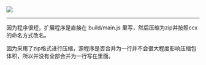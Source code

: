 <img src="assets/icon.webp">

***

因为程序很短，扩展程序是直接在 build/main.js 里写，然后压缩为zip并按照ccx的命名方式改名。

因为采用了zip格式进行压缩，源程序是否合并为一行并不会很大程度影响压缩包体积，所以并没有全部合并为一行写在里面。